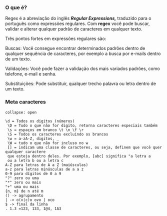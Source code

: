 ### O que é?

Regex é a abreviação do inglês **_Regular Expressions,_** traduzido para o português como expressões regulares. Com **regex** você pode buscar, validar e alterar qualquer padrão de caracteres em qualquer texto.

Três pontos fortes em expressões regulares são:

Buscas: Você consegue encontrar determinados padrões dentro de qualquer sequência de caracteres, por exemplo a busca por e-mails dentro de um texto.

Validações: Você pode fazer a validação dos mais variados padrões, como telefone, e-mail e senha.

 Substituições: Pode substituir, qualquer trecho palavra ou letra dentro de um texto.

### Meta caracteres

```ad-important
collapse: open

\d = Todos os digitos (números)  
 \D = Tudo o que não for digito, retorna caracteres especiais também 
 \s = espaços em branco \t \n \f \r  
 \S = Todos os caracteres excluindo os brancos  
 \w = a-zA-Z, digitos, _  
 \W = tudo o que não for incluso no w  
 [] = indicam uma classe de caracteres, ou seja, definem que você quer qualquer caractere 
 que esteja dentro deles. Por exemplo, [abc] significa "a letra a  
 ou a letra b ou a letra c  
A-Z para letras de A a Z (maiúsculas)  
a-z para letras minúsculas de a a z  
0-9 para dígitos de 0 a 9
"?" zero ou uma  
"*" zero ou mais  
"+" uma ou mais  
{n, m} de n até m  
() -> agrupamento  
| -> o(v|c)o ovo | oco  
$ -> final da linha  
. 1.3 =123, 133, 1@4, 1A3
```

